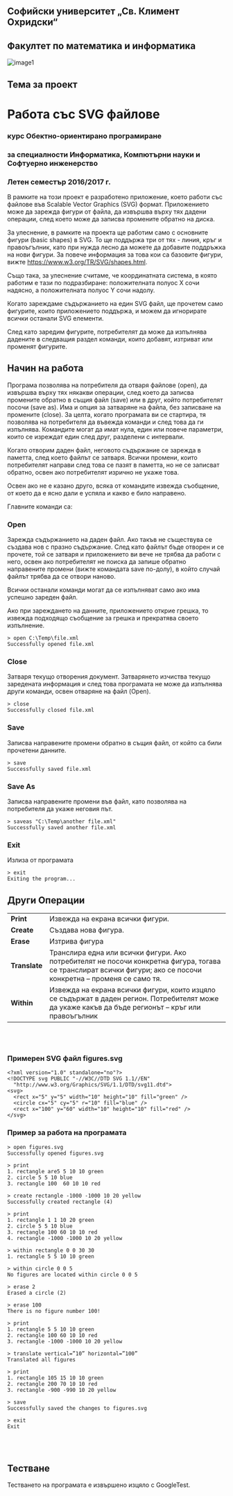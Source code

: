 ## Софийски университет „Св. Климент Охридски“
## Факултет по математика и информатика
![image1](https://user-images.githubusercontent.com/89635038/131332104-bc94ea9a-b91c-439e-87ee-022bba11c934.gif)
## Тема за проект
# Работа със SVG файлове

### курс Обектно-ориентирано програмиране
### за специалности Информатика, Компютърни науки и Софтуерно инженерство
### Летен семестър 2016/2017 г.

В рамките на този проект е разработено приложение, което работи със файлове във Scalable Vector Graphics (SVG) формат. Приложението може да зарежда фигури от файла, да извършва върху тях дадени операции, след което може да записва промените обратно на диска.

За улеснение, в рамките на проекта ще работим само с основните фигури (basic shapes) в SVG. То ще поддържа три от тях - линия, кръг и правоъгълник, като при нужда лесно да можете да добавите поддръжка на нови фигури. За повече информация за това кои са базовите фигури, вижте https://www.w3.org/TR/SVG/shapes.html.

Също така, за улеснение считаме, че координатната система, в която работим е тази по подразбиране: положителната полуос X сочи надясно, а положителната полуос Y сочи надолу.

Когато зареждаме съдържанието на един SVG файл, ще прочетем само фигурите, които приложението поддържа, и можем да игнорирате всички останали SVG елементи.

След като заредим фигурите, потребителят да може да изпълнява дадените в следващия раздел команди, които добавят, изтриват или променят фигурите.


## Начин на работа
Програма позволява на потребителя да отваря файлове (open), да извършва върху тях някакви операции, след което да записва промените обратно в същия файл (save) или в друг, който потребителят посочи (save as). Има и опция за затваряне на файла, без записване на промените (close). За целта, когато програмата ви се стартира, тя позволява на потребителя да въвежда команди и след това да ги изпълнява. Командите могат да имат нула, един или повече параметри, които се изреждат един след друг, разделени с интервали.

Когато отворим даден файл, неговото съдържание се зарежда в паметта, след което файлът се затваря. Всички промени, които потребителят направи след това се пазят в паметта, но не се записват обратно, освен ако потребителят изрично не укаже това.

Освен ако не е казано друго, всяка от командите извежда съобщение, от което да е ясно дали е успяла и какво е било направено.

Главните команди са:
### Open
Зарежда съдържанието на даден файл. Ако такъв не съществува се създава нов с празно съдържание. След като файлът бъде отворен и се прочете, той се затваря и приложението ви вече не трябва да работи с него, освен ако потребителят не поиска да запише обратно направените промени (вижте командата save по-долу), в който случай файлът трябва да се отвори наново. 

Всички останали команди могат да се изпълняват само ако има успешно зареден файл.

Ако при зареждането на данните, приложението открие грешка, то извежда подходящо съобщение за грешка и прекратява своето изпълнение.
```
> open C:\Temp\file.xml 
Successfully opened file.xml
```
### Close
Затваря текущо отворения документ. Затварянето изчиства текущо заредената информация и след това програмата не може да изпълнява други команди, освен отваряне на файл (Open).
```
> close
Successfully closed file.xml
```
### Save
Записва направените промени обратно в същия файл, от който са били прочетени данните.
```
> save
Successfully saved file.xml
```
### Save As
Записва направените промени във файл, като позволява на потребителя да укаже неговия път.
```
> saveas "C:\Temp\another file.xml"
Successfully saved another file.xml
```
### Exit
Излиза от програмата
```
> exit
Exiting the program...
```
## Други Операции
| | |
------------ | -------------
**Print**	| Извежда на екрана всички фигури.
**Create** |	Създава нова фигура.
**Erase**	| Изтрива фигура
**Translate**	| Транслира една или всички фигури. Ако потребителят не посочи конкретна фигура, тогава се транслират всички фигури; ако се посочи конкретна – променя се само тя.
**Within**	| Извежда на екрана всички фигури, които изцяло се съдържат в даден регион. Потребителят може да укаже какъв да бъде регионът – кръг или правоъгълник

<br>
<br>


### Примерен SVG файл figures.svg
```
<?xml version="1.0" standalone="no"?>
<!DOCTYPE svg PUBLIC "-//W3C//DTD SVG 1.1//EN"
  "http://www.w3.org/Graphics/SVG/1.1/DTD/svg11.dtd">
<svg>
  <rect x="5" y="5" width="10" height="10" fill="green" />
  <circle cx="5" cy="5" r="10" fill="blue" />
  <rect x="100" y="60" width="10" height="10" fill="red" />
</svg>
```
### Пример за работа на програмата
```
> open figures.svg
Successfully opened figures.svg

> print
1. rectangle are5 5 10 10 green
2. circle 5 5 10 blue
3. rectangle 100  60 10 10 red

> create rectangle -1000 -1000 10 20 yellow
Successfully created rectangle (4)

> print
1. rectangle 1 1 10 20 green
2. circle 5 5 10 blue
3. rectangle 100 60 10 10 red
4. rectangle -1000 -1000 10 20 yellow

> within rectangle 0 0 30 30
1. rectangle 5 5 10 10 green

> within circle 0 0 5
No figures are located within circle 0 0 5

> erase 2
Erased a circle (2)

> erase 100
There is no figure number 100!

> print
1. rectangle 5 5 10 10 green
2. rectangle 100 60 10 10 red
3. rectangle -1000 -1000 10 20 yellow

> translate vertical=”10” horizontal=”100”
Translated all figures

> print
1. rectangle 105 15 10 10 green
2. rectangle 200 70 10 10 red
3. rectangle -900 -990 10 20 yellow

> save
Successfully saved the changes to figures.svg

> exit
Exit
```
<br>
<br>

## Тестване
Тестването на програмата е извършено изцяло с GoogleTest.

